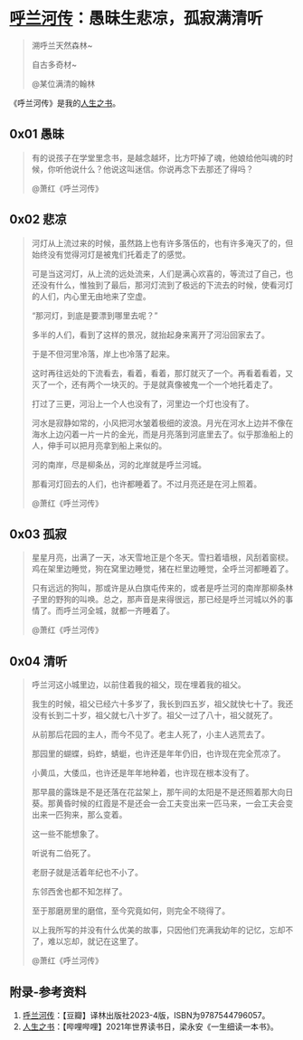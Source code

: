 # [呼兰河传](https://book.douban.com/subject/36350991/)：愚昧生悲凉，孤寂满清听

> 溯呼兰天然森林~
>
> 自古多奇材~
>
> @某位满清的翰林

《呼兰河传》是我的[人生之书](https://www.bilibili.com/video/BV12V411J7Xw/)。

## 0x01 愚昧

> 有的说孩子在学堂里念书，是越念越坏，比方吓掉了魂，他娘给他叫魂的时候，你听他说什么？他说这叫迷信。你说再念下去那还了得吗？
>
> @萧红《呼兰河传》

## 0x02 悲凉

> 河灯从上流过来的时候，虽然路上也有许多落伍的，也有许多淹灭了的，但始终没有觉得河灯是被鬼们托着走了的感觉。
>
> 可是当这河灯，从上流的远处流来，人们是满心欢喜的，等流过了自己，也还没有什么，惟独到了最后，那河灯流到了极远的下流去的时候，使看河灯的人们，内心里无由地来了空虚。
>
> “那河灯，到底是要漂到哪里去呢？”
>
> 多半的人们，看到了这样的景况，就抬起身来离开了河沿回家去了。
>
> 于是不但河里冷落，岸上也冷落了起来。
>
> 这时再往远处的下流看去，看着，看着，那灯就灭了一个。再看着看着，又灭了一个，还有两个一块灭的。于是就真像被鬼一个一个地托着走了。
>
> 打过了三更，河沿上一个人也没有了，河里边一个灯也没有了。
>
> 河水是寂静如常的，小风把河水皱着极细的波浪。月光在河水上边并不像在海水上边闪着一片一片的金光，而是月亮落到河底里去了。似乎那渔船上的人，伸手可以把月亮拿到船上来似的。
>
> 河的南岸，尽是柳条丛，河的北岸就是呼兰河城。
>
> 那看河灯回去的人们，也许都睡着了。不过月亮还是在河上照着。
>
> @萧红《呼兰河传》

## 0x03 孤寂

> 星星月亮，出满了一天，冰天雪地正是个冬天。雪扫着墙根，风刮着窗棂。鸡在架里边睡觉，狗在窝里边睡觉，猪在栏里边睡觉，全呼兰河都睡着了。
>
> 只有远远的狗叫，那或许是从白旗屯传来的，或者是呼兰河的南岸那柳条林子里的野狗的叫唤。总之，那声音是来得很远，那已经是呼兰河城以外的事情了。而呼兰河全城，就都一齐睡着了。
>
> @萧红《呼兰河传》

## 0x04 清听

> 呼兰河这小城里边，以前住着我的祖父，现在埋着我的祖父。
>
> 我生的时候，祖父已经六十多岁了，我长到四五岁，祖父就快七十了。我还没有长到二十岁，祖父就七八十岁了。祖父一过了八十，祖父就死了。
>
> 从前那后花园的主人，而今不见了。老主人死了，小主人逃荒去了。
>
> 那园里的蝴蝶，蚂蚱，蜻蜓，也许还是年年仍旧，也许现在完全荒凉了。
>
> 小黄瓜，大倭瓜，也许还是年年地种着，也许现在根本没有了。
>
> 那早晨的露珠是不是还落在花盆架上，那午间的太阳是不是还照着那大向日葵。那黄昏时候的红霞是不是还会一会工夫变出来一匹马来，一会工夫会变出来一匹狗来，那么变着。
>
> 这一些不能想象了。
>
> 听说有二伯死了。
>
> 老厨子就是活着年纪也不小了。
>
> 东邻西舍也都不知怎样了。
>
> 至于那磨房里的磨倌，至今究竟如何，则完全不晓得了。
>
> 以上我所写的并没有什么优美的故事，只因他们充满我幼年的记忆，忘却不了，难以忘却，就记在这里了。
>
> @萧红《呼兰河传》

## 附录-参考资料

1. [呼兰河传](https://book.douban.com/subject/36350991/)：【豆瓣】译林出版社2023-4版，ISBN为9787544796057。
2. [人生之书](https://www.bilibili.com/video/BV12V411J7Xw/)：【哔哩哔哩】2021年世界读书日，梁永安《一生细读一本书》。
